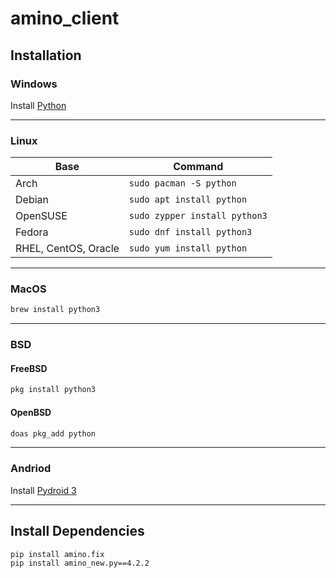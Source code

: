 # amino_client

## Installation

### Windows

Install [Python](https://www.python.org/downloads/)

---

### Linux

| Base                 | Command                       |
|----------------------|-------------------------------|
| Arch                 | `sudo pacman -S python`       | 
| Debian               | `sudo apt install python`     | 
| OpenSUSE             | `sudo zypper install python3` | 
| Fedora               | `sudo dnf install python3`    | 
| RHEL, CentOS, Oracle | `sudo yum install python`     | 

---

### MacOS

``` Bash
brew install python3
```

---

### BSD
[//]: # "Based."

#### FreeBSD

``` Bash
pkg install python3
```

#### OpenBSD

``` Bash
doas pkg_add python
```

---

### Andriod

Install [Pydroid 3](https://play.google.com/store/apps/details?id=ru.iiec.pydroid3)

---

## Install Dependencies

``` Bash
pip install amino.fix
pip install amino_new.py==4.2.2
```
